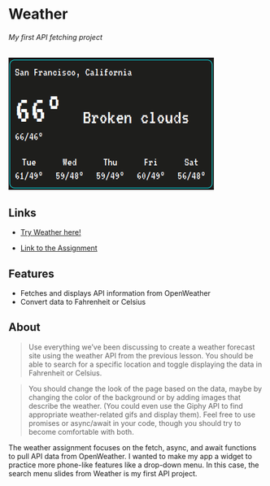 # Weather
###### My first API fetching project
![](https://github.com/TYLPHE/TYLPHE/blob/main/readmeAssets/weather.gif)

## Links
- [Try Weather here!](https://TYLPHE.github.io/weather/dist/)

- [Link to the Assignment](https://www.theodinproject.com/paths/full-stack-javascript/courses/javascript/lessons/weather-app)

## Features
- Fetches and displays API information from OpenWeather
- Convert data to Fahrenheit or Celsius

## About
> Use everything we’ve been discussing to create a weather forecast site using the weather API from the previous lesson. You should be able to search for a specific location and toggle displaying the data in Fahrenheit or Celsius.

> You should change the look of the page based on the data, maybe by changing the color of the background or by adding images that describe the weather. (You could even use the Giphy API to find appropriate weather-related gifs and display them). Feel free to use promises or async/await in your code, though you should try to become comfortable with both.

The weather assignment focuses on the fetch, async, and await functions to pull API data from OpenWeather. I wanted to make my app a widget to practice more phone-like features like a drop-down menu. In this case, the search menu slides from  Weather is my first API project.
